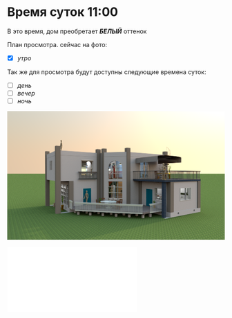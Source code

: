 # Время суток 11:00
В это время, дом преобретает **_БЕЛЫЙ_** оттенок

План просмотра.
сейчас на фото:
- [x] _утро_

Так же для просмотра будут доступны следующие времена суток: 
- [ ] _день_
- [ ] _вечер_
- [ ] _ночь_

![](img/house_00.png)

![вернуться](README.md)
